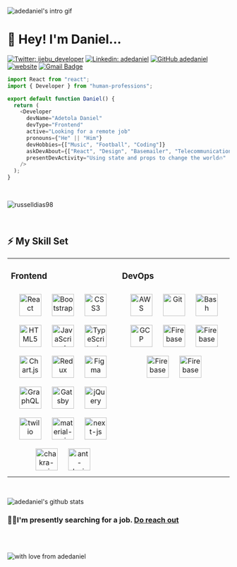 ![adedaniel's intro gif](https://res.cloudinary.com/adedaniel/image/upload/q_39/v1604325754/portfolio%20cdn/ezgif.com-crop_ymi2jl.gif)

# 👋 Hey! I'm Daniel...

[![Twitter: ijebu_developer](https://img.shields.io/twitter/follow/ijebu_developer?style=social)](https://twitter.com/ijebu_developer)
[![Linkedin: adedaniel](https://img.shields.io/badge/-adedaniel-blue?style=flat-square&logo=Linkedin&logoColor=white&link=https://www.linkedin.com/in/daniel-adetola-700baa199/)](https://www.linkedin.com/in/daniel-adetola-700baa199/)
[![GitHub adedaniel](https://img.shields.io/github/followers/adedaniel?label=follow&style=social)](https://github.com/adedaniel)
[![website](https://img.shields.io/badge/Website-46a2f1.svg?&style=flat-square&logo=Google-Chrome&logoColor=white&link=https://adedaniel.netlify.app)](https://adedaniel.netlify.app)
[![Gmail Badge](https://img.shields.io/badge/-mail@adetoladaniel693@gmail.com-d14836?style=flat-square&logo=Gmail&logoColor=white&link=mailto:adetoladaniel693@gmail.com)](mailto:adetoladaniel693@gmail.com)

```javascript
import React from "react";
import { Developer } from "human-professions";

export default function Daniel() {
  return (
    <Developer
      devName="Adetola Daniel"
      devType="Frontend"
      active="Looking for a remote job"
      pronouns={"He" || "Him"}
      devHobbies={["Music", "Football", "Coding"]}
      askDevAbout={["React", "Design", "Basemailer", "Telecommunications"]}
      presentDevActivity="Using state and props to change the world🔥"
    />
  );
}
```
<br/>

<p><img align="center" src="https://github-readme-streak-stats.herokuapp.com/?user=russelldias98&" alt="russelldias98" /></p>


<br/>

## ⚡ My Skill Set

<table><tr><td valign="top" width="33%">

### Frontend

<div align="center">  
<img style="margin: 10px" src="https://profilinator.rishav.dev/skills-assets/react-original-wordmark.svg" alt="React" height="50" />  
<img style="margin: 10px" src="https://profilinator.rishav.dev/skills-assets/bootstrap-plain.svg" alt="Bootstrap" height="50" />  
<img style="margin: 10px" src="https://profilinator.rishav.dev/skills-assets/css3-original-wordmark.svg" alt="CSS3" height="50" />  
<img style="margin: 10px" src="https://profilinator.rishav.dev/skills-assets/html5-original-wordmark.svg" alt="HTML5" height="50" />  
<img style="margin: 10px" src="https://profilinator.rishav.dev/skills-assets/javascript-original.svg" alt="JavaScript" height="50" />  
<img style="margin: 10px" src="https://profilinator.rishav.dev/skills-assets/typescript-original.svg" alt="TypeScript" height="50" />  
<img style="margin: 10px" src="https://profilinator.rishav.dev/skills-assets/logo-title.svg" alt="Chart.js" height="50" />  
<img style="margin: 10px" src="https://profilinator.rishav.dev/skills-assets/redux-original.svg" alt="Redux" height="50" />  
<img style="margin: 10px" src="https://profilinator.rishav.dev/skills-assets/figma-icon.svg" alt="Figma" height="50" />  
<img style="margin: 10px" src="https://profilinator.rishav.dev/skills-assets/graphql.png" alt="GraphQL" height="50" />  
<img style="margin: 10px" src="https://profilinator.rishav.dev/skills-assets/gatsby.png" alt="Gatsby" height="50" />  
<img style="margin: 10px" src="https://profilinator.rishav.dev/skills-assets/jquery.png" alt="jQuery" height="50" />

<img style="margin: 10px" src="https://res.cloudinary.com/adedaniel/image/upload/v1604335339/portfolio%20cdn/twilio_dfgcyk.png" alt="twilio" height="50" />  
<img style="margin: 10px" src="https://res.cloudinary.com/adedaniel/image/upload/v1604335308/portfolio%20cdn/material-ui_o2qf7m.png" alt="material-ui" height="50" />  
<img style="margin: 10px" src="https://res.cloudinary.com/adedaniel/image/upload/v1604335339/portfolio%20cdn/next-js_n0gnob.png" alt="next-js" height="50" />  
<img style="margin: 10px" src="https://res.cloudinary.com/adedaniel/image/upload/v1604335307/portfolio%20cdn/chakra-ui_pvmowf.png" alt="chakra-ui" height="50" />  
<img style="margin: 10px" src="https://res.cloudinary.com/adedaniel/image/upload/v1604335308/portfolio%20cdn/ant-design_mhwznw.png" alt="ant-design" height="50" />  
 
</div>

</td><td valign="top" width="33%">

### DevOps

<div align="center">  
<img style="margin: 10px" src="https://profilinator.rishav.dev/skills-assets/amazonwebservices-original-wordmark.svg" alt="AWS" height="50" />  
<img style="margin: 10px" src="https://profilinator.rishav.dev/skills-assets/git-scm-icon.svg" alt="Git" height="50" />  
<img style="margin: 10px" src="https://profilinator.rishav.dev/skills-assets/gnu_bash-icon.svg" alt="Bash" height="50" />  
<img style="margin: 10px" src="https://profilinator.rishav.dev/skills-assets/google_cloud-icon.svg" alt="GCP" height="50" />  
<img style="margin: 10px" src="https://profilinator.rishav.dev/skills-assets/firebase.png" alt="Firebase" height="50" />  
<img style="margin: 10px" src="https://res.cloudinary.com/adedaniel/image/upload/v1604335324/portfolio%20cdn/netlify_rugdjr.png" alt="Firebase" height="50" />  
<img style="margin: 10px" src="https://res.cloudinary.com/adedaniel/image/upload/v1604335323/portfolio%20cdn/vercel_uxvej6.png" alt="Firebase" height="50" />  
<img style="margin: 10px" src="https://res.cloudinary.com/adedaniel/image/upload/v1604335323/portfolio%20cdn/heroku_hwcpu5.png" alt="Firebase" height="50" />  
</div>

</td></tr></table>

<br/>

![adedaniel's github stats](https://github-readme-stats.vercel.app/api?username=adedaniel&count_private=true&show_icons=true&icon_color=f1f1f1&title_color=61dafb&bg_color=10161b&text_color=61dafb&custom_title=My%20Github%20Stats&hide=issues,contribs)

### 👨‍💻I'm presently searching for a job. [Do reach out](mailto:adetoladaniel693@gmail.com)

<br/>
<br/>

![with love from adedaniel](https://res.cloudinary.com/adedaniel/image/upload/v1604325392/portfolio%20cdn/8509284a168366a270baa9fd68a1db6a_tivqyz.png)

<!--
**adedaniel/adedaniel** is a ✨ _special_ ✨ repository because its `README.md` (this file) appears on your GitHub profile.
Here are some ideas to get you started:

- 🔭 I’m currently working on ...
- 🌱 I’m currently learning ...
- 👯 I’m looking to collaborate on ...
- 🤔 I’m looking for help with ...
- 💬 Ask me about ...
- 📫 How to reach me: ...
- 😄 Pronouns: ...
- ⚡ Fun fact: ...
-->
